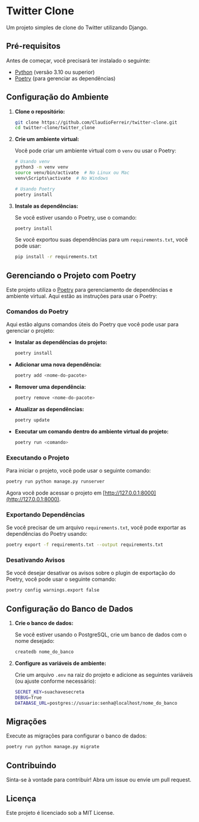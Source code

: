 # Twitter Clone

Um projeto simples de clone do Twitter utilizando Django.

## Pré-requisitos

Antes de começar, você precisará ter instalado o seguinte:

- [Python](https://www.python.org/downloads/) (versão 3.10 ou superior)
- [Poetry](https://python-poetry.org/docs/#installation) (para gerenciar as dependências)

## Configuração do Ambiente

1. **Clone o repositório:**

   ```bash
   git clone https://github.com/ClaudioFerreir/twitter-clone.git
   cd twitter-clone/twitter_clone
   ```

2. **Crie um ambiente virtual:**

   Você pode criar um ambiente virtual com o `venv` ou usar o Poetry:

   ```bash
   # Usando venv
   python3 -m venv venv
   source venv/bin/activate  # No Linux ou Mac
   venv\Scripts\activate  # No Windows

   # Usando Poetry
   poetry install
   ```

3. **Instale as dependências:**

   Se você estiver usando o Poetry, use o comando:

   ```bash
   poetry install
   ```

   Se você exportou suas dependências para um `requirements.txt`, você pode usar:

   ```bash
   pip install -r requirements.txt
   ```

## Gerenciando o Projeto com Poetry

Este projeto utiliza o [Poetry](https://python-poetry.org/) para gerenciamento de dependências e ambiente virtual. Aqui estão as instruções para usar o Poetry:

### Comandos do Poetry

Aqui estão alguns comandos úteis do Poetry que você pode usar para gerenciar o projeto:

- **Instalar as dependências do projeto:**
  
   ```bash
   poetry install
   ```

- **Adicionar uma nova dependência:**
  
   ```bash
   poetry add <nome-do-pacote>
   ```

- **Remover uma dependência:**
  
   ```bash
   poetry remove <nome-do-pacote>
   ```

- **Atualizar as dependências:**
  
   ```bash
   poetry update
   ```

- **Executar um comando dentro do ambiente virtual do projeto:**
  
   ```bash
   poetry run <comando>
   ```

### Executando o Projeto

Para iniciar o projeto, você pode usar o seguinte comando:

```bash
poetry run python manage.py runserver
```

Agora você pode acessar o projeto em [http://127.0.0.1:8000](http://127.0.0.1:8000).

### Exportando Dependências

Se você precisar de um arquivo `requirements.txt`, você pode exportar as dependências do Poetry usando:

```bash
poetry export -f requirements.txt --output requirements.txt
```

### Desativando Avisos

Se você desejar desativar os avisos sobre o plugin de exportação do Poetry, você pode usar o seguinte comando:

```bash
poetry config warnings.export false
```

## Configuração do Banco de Dados

1. **Crie o banco de dados:**

   Se você estiver usando o PostgreSQL, crie um banco de dados com o nome desejado:

   ```bash
   createdb nome_do_banco
   ```

2. **Configure as variáveis de ambiente:**

   Crie um arquivo `.env` na raiz do projeto e adicione as seguintes variáveis (ou ajuste conforme necessário):

   ```bash
   SECRET_KEY=suachavesecreta
   DEBUG=True
   DATABASE_URL=postgres://usuario:senha@localhost/nome_do_banco
   ```

## Migrações

Execute as migrações para configurar o banco de dados:

```bash
poetry run python manage.py migrate
```

## Contribuindo

Sinta-se à vontade para contribuir! Abra um issue ou envie um pull request.

## Licença

Este projeto é licenciado sob a MIT License.
